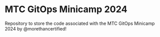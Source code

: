 # MTC GitOps Minicamp 2024

Repository to store the code associated with the MTC GitOps Minicamp 2024 by @morethancertified!
